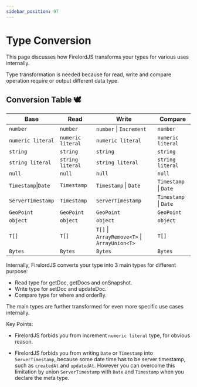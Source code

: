 ```yaml
---
sidebar_position: 97
---
```


# Type Conversion

This page discusses how FirelordJS transforms your types for various uses internally.

Type transformation is needed because for read, write and compare operation require or output different data type.

## Conversion Table 🕊️

| Base                | Read              | Write                                        | Compare               |
| ------------------- | ----------------- | -------------------------------------------- | --------------------- |
| `number`            | `number`          | `number` \| `Increment`                      | `number`              |
| `numeric literal`   | `numeric literal` | `numeric literal`                            | `numeric literal`     |
| `string`            | `string`          | `string`                                     | `string`              |
| `string literal`    | `string literal`  | `string literal`                             | `string literal`      |
| `null`              | `null`            | `null`                                       | `null`                |
| `Timestamp`\|`Date` | `Timestamp`       | `Timestamp` \| `Date`                        | `Timestamp` \| `Date` |
| `ServerTimestamp`   | `Timestamp`       | `ServerTimestamp`                            | `Timestamp` \| `Date` |
| `GeoPoint`          | `GeoPoint`        | `GeoPoint`                                   | `GeoPoint`            |
| `object`            | `object`          | `object`                                     | `object`              |
| `T[]`               | `T[]`             | `T[]` \| `ArrayRemove<T>` \| `ArrayUnion<T>` | `T[]`                 |
| `Bytes`             | `Bytes`           | `Bytes`                                      | `Bytes`               |

Internally, FirelordJS converts your type into 3 main types for different purpose:

- Read type for getDoc, getDocs and onSnapshot.
- Write type for setDoc and updateDoc.
- Compare type for where and orderBy.

The main types are further transformed for even more specific use cases internally.

Key Points:

- FirelordJS forbids you from increment `numeric literal` type, for obvious reason.

- FirelordJS forbids you from writing `Date` or `Timestamp` into `ServerTimestamp`, because some date time has to be server timestamp, such as `createdAt` and `updatedAt`. However you can overcome this limitation by union `ServerTimestamp` with `Date` and `Timestamp` when you declare the meta type.
